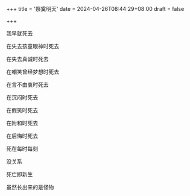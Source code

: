 +++
title = '祭奠明天'
date = 2024-04-26T08:44:29+08:00
draft = false

+++

我早就死去

在失去孩童眼神时死去

在失去真诚时死去

在嘲笑曾经梦想时死去

在言不由衷时死去

在沉闷时死去

在假笑时死去

在附和时死去

在后悔时死去

死在每时每刻

没关系

死亡即新生

虽然长出来的是怪物
